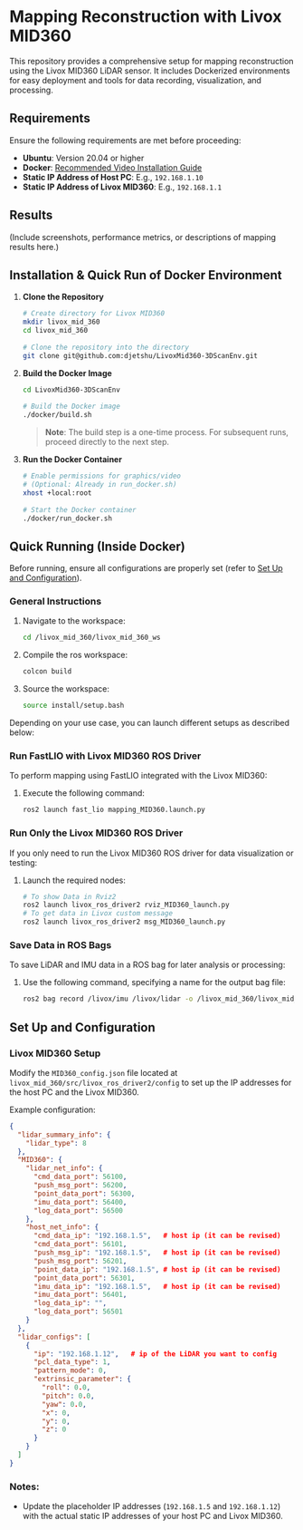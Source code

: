 # Mapping Reconstruction with Livox MID360  
 
This repository provides a comprehensive setup for mapping reconstruction using the Livox MID360 LiDAR sensor. It includes Dockerized environments for easy deployment and tools for data recording, visualization, and processing.  
 
## Requirements  
Ensure the following requirements are met before proceeding:  
- **Ubuntu**: Version 20.04 or higher  
- **Docker**: [Recommended Video Installation Guide](https://www.youtube.com/watch?v=SAMPOK_lazw&t=913s&ab_channel=ArticulatedRobotics)  
- **Static IP Address of Host PC**: E.g., `192.168.1.10`  
- **Static IP Address of Livox MID360**: E.g., `192.168.1.1`  
 
## Results  
(Include screenshots, performance metrics, or descriptions of mapping results here.)  
 
## Installation & Quick Run of Docker Environment  
 
1. **Clone the Repository**  
   ```bash  
   # Create directory for Livox MID360  
   mkdir livox_mid_360  
   cd livox_mid_360  
 
   # Clone the repository into the directory  
   git clone git@github.com:djetshu/LivoxMid360-3DScanEnv.git  
   ```  
 
2. **Build the Docker Image**  
   ```bash  
   cd LivoxMid360-3DScanEnv  
 
   # Build the Docker image  
   ./docker/build.sh  
   ```  
 
   > **Note**: The build step is a one-time process. For subsequent runs, proceed directly to the next step.  
 
3. **Run the Docker Container**  
   ```bash  
   # Enable permissions for graphics/video
   # (Optional: Already in run_docker.sh)
   xhost +local:root  
 
   # Start the Docker container  
   ./docker/run_docker.sh  
   ```  
 
## Quick Running (Inside Docker)  
 
Before running, ensure all configurations are properly set (refer to [Set Up and Configuration](#set-up-and-configuration)).  
 
### General Instructions  
 
1. Navigate to the workspace:  
   ```bash  
   cd /livox_mid_360/livox_mid_360_ws  
   ```  
2. Compile the ros workspace:  
   ```bash  
   colcon build 
   ```
3. Source the workspace:  
   ```bash  
   source install/setup.bash  
   ```  
 
Depending on your use case, you can launch different setups as described below:  
 
### Run FastLIO with Livox MID360 ROS Driver  
 
To perform mapping using FastLIO integrated with the Livox MID360:  
 
1. Execute the following command:  
   ```bash  
   ros2 launch fast_lio mapping_MID360.launch.py  
   ```  
 
### Run Only the Livox MID360 ROS Driver  
 
If you only need to run the Livox MID360 ROS driver for data visualization or testing:  
 
1. Launch the required nodes:  
   ```bash
   # To show Data in Rviz2
   ros2 launch livox_ros_driver2 rviz_MID360_launch.py
   # To get data in Livox custom message
   ros2 launch livox_ros_driver2 msg_MID360_launch.py  
   ```  
 
### Save Data in ROS Bags  
 
To save LiDAR and IMU data in a ROS bag for later analysis or processing:  
 
1. Use the following command, specifying a name for the output bag file:  
   ```bash  
   ros2 bag record /livox/imu /livox/lidar -o /livox_mid_360/livox_mid_360_ws/src/rosbag/<name_of_bag>  
   ```  
 
## Set Up and Configuration  
 
### Livox MID360 Setup  
 
Modify the `MID360_config.json` file located at `livox_mid_360/src/livox_ros_driver2/config` to set up the IP addresses for the host PC and the Livox MID360.  
 
Example configuration:  
```json  
{  
  "lidar_summary_info": {  
    "lidar_type": 8 
  },  
  "MID360": {  
    "lidar_net_info": {  
      "cmd_data_port": 56100,  
      "push_msg_port": 56200,  
      "point_data_port": 56300,  
      "imu_data_port": 56400,  
      "log_data_port": 56500  
    },  
    "host_net_info": {  
      "cmd_data_ip": "192.168.1.5",   # host ip (it can be revised)
      "cmd_data_port": 56101,  
      "push_msg_ip": "192.168.1.5",   # host ip (it can be revised)
      "push_msg_port": 56201,  
      "point_data_ip": "192.168.1.5", # host ip (it can be revised)
      "point_data_port": 56301,  
      "imu_data_ip": "192.168.1.5",   # host ip (it can be revised)
      "imu_data_port": 56401,  
      "log_data_ip": "",  
      "log_data_port": 56501  
    }  
  },  
  "lidar_configs": [  
    {  
      "ip": "192.168.1.12",   # ip of the LiDAR you want to config
      "pcl_data_type": 1,  
      "pattern_mode": 0,  
      "extrinsic_parameter": {  
        "roll": 0.0,  
        "pitch": 0.0,  
        "yaw": 0.0,  
        "x": 0,  
        "y": 0,  
        "z": 0  
      }  
    }  
  ]  
}  
```  
 
### Notes:  
- Update the placeholder IP addresses (`192.168.1.5` and `192.168.1.12`) with the actual static IP addresses of your host PC and Livox MID360.  

